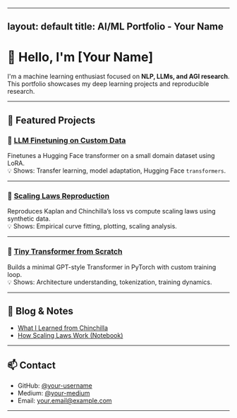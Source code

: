 
---
layout: default
title: AI/ML Portfolio - Your Name
---

# 👋 Hello, I'm [Your Name]

I'm a machine learning enthusiast focused on **NLP, LLMs, and AGI research**.  
This portfolio showcases my deep learning projects and reproducible research.

---

## 🧠 Featured Projects

### 🔹 [LLM Finetuning on Custom Data](https://github.com/your-username/LLM-finetuning-on-custom-data)
Finetunes a Hugging Face transformer on a small domain dataset using LoRA.  
💡 Shows: Transfer learning, model adaptation, Hugging Face `transformers`.

---

### 🔹 [Scaling Laws Reproduction](https://github.com/your-username/scaling-laws-reproduction)
Reproduces Kaplan and Chinchilla’s loss vs compute scaling laws using synthetic data.  
💡 Shows: Empirical curve fitting, plotting, scaling analysis.

---

### 🔹 [Tiny Transformer from Scratch](https://github.com/your-username/tiny-transformer-from-scratch)
Builds a minimal GPT-style Transformer in PyTorch with custom training loop.  
💡 Shows: Architecture understanding, tokenization, training dynamics.

---

## 📘 Blog & Notes

- [What I Learned from Chinchilla](https://medium.com/your-chinchilla-article)
- [How Scaling Laws Work (Notebook)](https://github.com/your-username/scaling-laws-reproduction)

---

## 📫 Contact

- GitHub: [@your-username](https://github.com/your-username)
- Medium: [@your-medium](https://medium.com/@your-medium)
- Email: your.email@example.com

---
